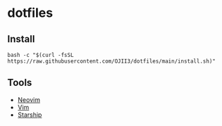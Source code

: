 # dotfiles

## Install

```shell
bash -c "$(curl -fsSL https://raw.githubusercontent.com/OJII3/dotfiles/main/install.sh)"
```

## Tools

- [Neovim](https://neovim.io/)
- [Vim](https://www.vim.org/)
- [Starship](https://starship.rs/)
